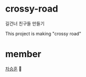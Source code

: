 # crossy-road
길건너 친구들 만들기 

This project is making "crossy road"

# member
[차승훈](https://www.notion.so/5cf7bdaa6ac04a16ba5968248bd00d4c) :crown:
